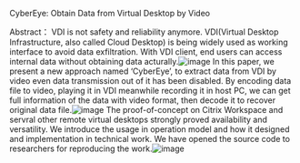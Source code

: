 CyberEye: Obtain Data from Virtual Desktop by Video

Abstract：
VDI is not safety and reliability anymore. VDI(Virtual Desktop Infrastructure, also called Cloud Desktop) is being widely used as working interface to avoid data exfiltration. With VDI client, end users can access internal data without obtaining data acturally.![image](https://user-images.githubusercontent.com/118801990/203263436-7ea5ac38-7d53-4b7e-93b4-dec25119e7a0.png)
In this paper, we present a new approach named ‘CyberEye’, to extract data from VDI by video even data transmission out of it has been disabled. By encoding data file to video, playing it in VDI meanwhile recording it in host PC, we can get full information of the data with video format, then decode it to recover original data file.![image](https://user-images.githubusercontent.com/118801990/203263472-cccedd98-388a-4ca5-939a-f303f8c98523.png)
The proof-of-concept on Citrix Workspace and servral other remote virtual desktops strongly proved availability and versatility. We introduce the usage in operation model and how it designed and implementation in technical work. We have opened the source code to researchers for reproducing the work.![image](https://user-images.githubusercontent.com/118801990/203263521-9f393e14-4240-4b5e-a14f-7eca2345703a.png)

